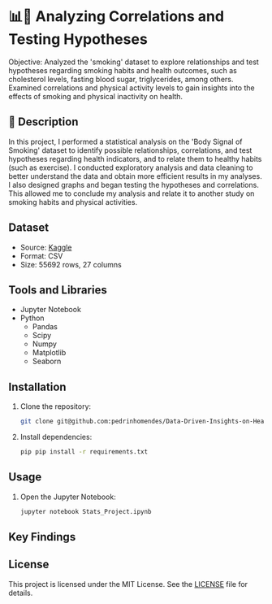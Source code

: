 # 📊🚬 Analyzing Correlations and Testing Hypotheses
Objective: Analyzed the 'smoking' dataset to explore relationships and test hypotheses regarding smoking habits and health outcomes, such as cholesterol levels, fasting blood sugar,  triglycerides, among others. Examined correlations and physical activity levels to gain insights into the effects of smoking and physical inactivity on health.

## 📑 Description
In this project, I performed a statistical analysis on the 'Body Signal of Smoking' dataset to identify possible relationships, correlations, and test hypotheses regarding health indicators, and to relate them to healthy habits (such as exercise). I conducted exploratory analysis and data cleaning to better understand the data and obtain more efficient results in my analyses. I also designed graphs and began testing the hypotheses and correlations. This allowed me to conclude my analysis and relate it to another study on smoking habits and physical activities.

## Dataset
- Source: [Kaggle](smoking.csv)
- Format: CSV
- Size: 55692 rows, 27 columns

## Tools and Libraries
- Jupyter Notebook
- Python
  - Pandas
  - Scipy
  - Numpy
  - Matplotlib
  - Seaborn
    
## Installation
1. Clone the repository:
   ```bash
   git clone git@github.com:pedrinhomendes/Data-Driven-Insights-on-Health-and-Lifestyle.git

2. Install dependencies:
   ```bash
   pip pip install -r requirements.txt
   ```
## Usage
1. Open the Jupyter Notebook:
   ```bash
   jupyter notebook Stats_Project.ipynb
## Key Findings 

## License
This project is licensed under the MIT License. See the [LICENSE](https://github.com/pedrinhomendes/Data-Driven-Insights-on-Health-and-Lifestyle/blob/main/LICENSE) file for details.
